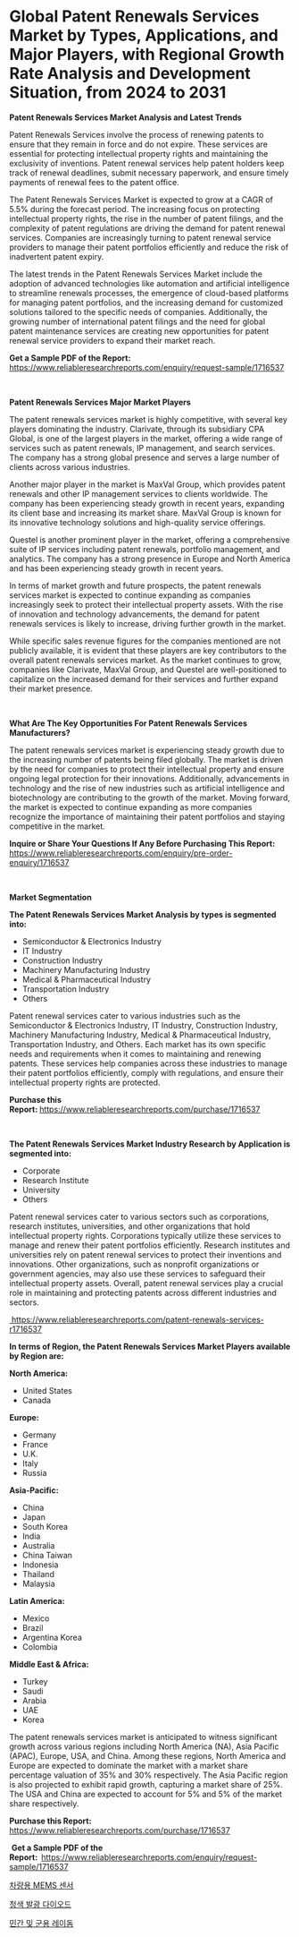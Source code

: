<p><h1>Global Patent Renewals Services Market by Types, Applications, and Major Players, with Regional Growth Rate Analysis and Development Situation, from 2024 to 2031</h1></p><p><strong>Patent Renewals Services Market Analysis and Latest Trends</strong></p>
<p><p>Patent Renewals Services involve the process of renewing patents to ensure that they remain in force and do not expire. These services are essential for protecting intellectual property rights and maintaining the exclusivity of inventions. Patent renewal services help patent holders keep track of renewal deadlines, submit necessary paperwork, and ensure timely payments of renewal fees to the patent office.</p><p>The Patent Renewals Services Market is expected to grow at a CAGR of 5.5% during the forecast period. The increasing focus on protecting intellectual property rights, the rise in the number of patent filings, and the complexity of patent regulations are driving the demand for patent renewal services. Companies are increasingly turning to patent renewal service providers to manage their patent portfolios efficiently and reduce the risk of inadvertent patent expiry.</p><p>The latest trends in the Patent Renewals Services Market include the adoption of advanced technologies like automation and artificial intelligence to streamline renewals processes, the emergence of cloud-based platforms for managing patent portfolios, and the increasing demand for customized solutions tailored to the specific needs of companies. Additionally, the growing number of international patent filings and the need for global patent maintenance services are creating new opportunities for patent renewal service providers to expand their market reach.</p></p>
<p><strong>Get a Sample PDF of the Report:&nbsp;</strong> <a href="https://www.reliableresearchreports.com/enquiry/request-sample/1716537">https://www.reliableresearchreports.com/enquiry/request-sample/1716537</a></p>
<p>&nbsp;</p>
<p><strong>Patent Renewals Services Major Market Players</strong></p>
<p><p>The patent renewals services market is highly competitive, with several key players dominating the industry. Clarivate, through its subsidiary CPA Global, is one of the largest players in the market, offering a wide range of services such as patent renewals, IP management, and search services. The company has a strong global presence and serves a large number of clients across various industries.</p><p>Another major player in the market is MaxVal Group, which provides patent renewals and other IP management services to clients worldwide. The company has been experiencing steady growth in recent years, expanding its client base and increasing its market share. MaxVal Group is known for its innovative technology solutions and high-quality service offerings.</p><p>Questel is another prominent player in the market, offering a comprehensive suite of IP services including patent renewals, portfolio management, and analytics. The company has a strong presence in Europe and North America and has been experiencing steady growth in recent years.</p><p>In terms of market growth and future prospects, the patent renewals services market is expected to continue expanding as companies increasingly seek to protect their intellectual property assets. With the rise of innovation and technology advancements, the demand for patent renewals services is likely to increase, driving further growth in the market.</p><p>While specific sales revenue figures for the companies mentioned are not publicly available, it is evident that these players are key contributors to the overall patent renewals services market. As the market continues to grow, companies like Clarivate, MaxVal Group, and Questel are well-positioned to capitalize on the increased demand for their services and further expand their market presence.</p></p>
<p>&nbsp;</p>
<p><strong>What Are The Key Opportunities For Patent Renewals Services Manufacturers?</strong></p>
<p><p>The patent renewals services market is experiencing steady growth due to the increasing number of patents being filed globally. The market is driven by the need for companies to protect their intellectual property and ensure ongoing legal protection for their innovations. Additionally, advancements in technology and the rise of new industries such as artificial intelligence and biotechnology are contributing to the growth of the market. Moving forward, the market is expected to continue expanding as more companies recognize the importance of maintaining their patent portfolios and staying competitive in the market.</p></p>
<p><strong>Inquire or Share Your Questions If Any Before Purchasing This Report:</strong> <a href="https://www.reliableresearchreports.com/enquiry/pre-order-enquiry/1716537">https://www.reliableresearchreports.com/enquiry/pre-order-enquiry/1716537</a></p>
<p>&nbsp;</p>
<p><strong>Market Segmentation</strong></p>
<p><strong>The Patent Renewals Services Market Analysis by types is segmented into:</strong></p>
<p><ul><li>Semiconductor & Electronics Industry</li><li>IT Industry</li><li>Construction Industry</li><li>Machinery Manufacturing Industry</li><li>Medical & Pharmaceutical Industry</li><li>Transportation Industry</li><li>Others</li></ul></p>
<p><p>Patent renewal services cater to various industries such as the Semiconductor & Electronics Industry, IT Industry, Construction Industry, Machinery Manufacturing Industry, Medical & Pharmaceutical Industry, Transportation Industry, and Others. Each market has its own specific needs and requirements when it comes to maintaining and renewing patents. These services help companies across these industries to manage their patent portfolios efficiently, comply with regulations, and ensure their intellectual property rights are protected.</p></p>
<p><strong>Purchase this Report:&nbsp;</strong><a href="https://www.reliableresearchreports.com/purchase/1716537">https://www.reliableresearchreports.com/purchase/1716537</a></p>
<p>&nbsp;</p>
<p><strong>The Patent Renewals Services Market Industry Research by Application is segmented into:</strong></p>
<p><ul><li>Corporate</li><li>Research Institute</li><li>University</li><li>Others</li></ul></p>
<p><p>Patent renewal services cater to various sectors such as corporations, research institutes, universities, and other organizations that hold intellectual property rights. Corporations typically utilize these services to manage and renew their patent portfolios efficiently. Research institutes and universities rely on patent renewal services to protect their inventions and innovations. Other organizations, such as nonprofit organizations or government agencies, may also use these services to safeguard their intellectual property assets. Overall, patent renewal services play a crucial role in maintaining and protecting patents across different industries and sectors.</p></p>
<p><a href="https://www.reliableresearchreports.com/patent-renewals-services-r1716537">&nbsp;https://www.reliableresearchreports.com/patent-renewals-services-r1716537</a></p>
<p><strong>In terms of Region, the Patent Renewals Services Market Players available by Region are:</strong></p>
<p>
    <p> <strong> North America: </strong>
        <ul>
            <li>United States</li>
            <li>Canada</li>
        </ul>
        </p> 
    <p> <strong> Europe: </strong>
        <ul>
            <li>Germany</li>
            <li>France</li>
            <li>U.K.</li>
            <li>Italy</li>
            <li>Russia</li>
        </ul>
        </p> 
    <p> <strong> Asia-Pacific: </strong>
        <ul>
            <li>China</li>
            <li>Japan</li>
            <li>South Korea</li>
            <li>India</li>
            <li>Australia</li>
            <li>China Taiwan</li>
            <li>Indonesia</li>
            <li>Thailand</li>
            <li>Malaysia</li>
        </ul>
        </p> 
    <p> <strong> Latin America: </strong>
        <ul>
            <li>Mexico</li>
            <li>Brazil</li>
            <li>Argentina Korea</li>
            <li>Colombia</li>
        </ul>
        </p> 
    <p> <strong> Middle East & Africa: </strong>
        <ul>
            <li>Turkey</li>
            <li>Saudi</li>
            <li>Arabia</li>
            <li>UAE</li>
            <li>Korea</li>
        </ul>
    </p>
    </p>
<p><p>The patent renewals services market is anticipated to witness significant growth across various regions including North America (NA), Asia Pacific (APAC), Europe, USA, and China. Among these regions, North America and Europe are expected to dominate the market with a market share percentage valuation of 35% and 30% respectively. The Asia Pacific region is also projected to exhibit rapid growth, capturing a market share of 25%. The USA and China are expected to account for 5% and 5% of the market share respectively.</p></p>
<p><strong>Purchase this Report: </strong><a href="https://www.reliableresearchreports.com/purchase/1716537">https://www.reliableresearchreports.com/purchase/1716537</a></p>
<p>&nbsp;<strong>Get a Sample PDF of the Report:&nbsp;&nbsp;</strong><a href="https://www.reliableresearchreports.com/enquiry/request-sample/1716537">https://www.reliableresearchreports.com/enquiry/request-sample/1716537</a></p>
<p><strong></strong></p>
<p><p><a href="https://medium.com/@jordanilliamson678678_12326/%EC%B0%A8%EB%9F%89-mems-%EC%84%BC%EC%84%9C-%EC%8B%9C%EC%9E%A5-%EC%9C%A0%ED%98%95-%EC%9D%91%EC%9A%A9-%EB%B0%8F-%EC%A7%80%EB%A6%AC%EC%97%90-%EB%8C%80%ED%95%9C-%ED%8F%AC%EA%B4%84%EC%A0%81-%ED%8F%89%EA%B0%80-3ec9dc22c9fd">차량용 MEMS 센서</a></p><p><a href="https://medium.com/@jewelmohr02/%EC%B2%AD%EC%83%89-%EB%B0%9C%EA%B4%91-%EB%8B%A4%EC%9D%B4%EC%98%A4%EB%93%9C-%EC%8B%9C%EC%9E%A5-%EB%B6%84%EC%84%9D-%EB%B3%B4%EA%B3%A0%EC%84%9C-%ED%8A%B8%EB%A0%8C%EB%93%9C-%EC%84%B1%EC%9E%A5-%EC%9A%94%EC%9D%B8-%EB%B0%8F-%EC%98%88%EC%B8%A1-2024-2031-94b01ceaa160">청색 발광 다이오드</a></p><p><a href="https://github.com/Evans21Bill/Market-Research-Report-List-1/blob/main/4040864110960.md">민간 및 군용 레이돔</a></p></p>